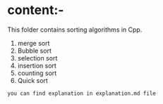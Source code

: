 # content:-

This folder contains sorting algorithms in Cpp.

1. merge sort
2. Bubble sort
3. selection sort
4. insertion sort
5. counting sort
6. Quick sort

``` you can find explanation in explanation.md file ```
